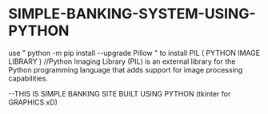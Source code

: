 # SIMPLE-BANKING-SYSTEM-USING-PYTHON

use " python -m pip install --upgrade Pillow " to install PIL ( PYTHON IMAGE LIBRARY )
//Python Imaging Library (PIL) is an external library for the Python programming language that adds support for image processing capabilities.

--THIS IS SIMPLE BANKING SITE BUILT USING PYTHON (tkinter for GRAPHICS xD)
